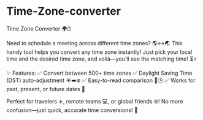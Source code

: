 # Time-Zone-converter
Time Zone Converter 🌍⏰

Need to schedule a meeting across different time zones? 🌎↔️🌏 This handy tool helps you convert any time zone instantly! Just pick your local time and the desired time zone, and voilà—you’ll see the matching time! ⏳⚡

✨ Features:
✅ Convert between 500+ time zones
✅ Daylight Saving Time (DST) auto-adjustment ☀️➡️❄️
✅ Easy-to-read comparison 📅🕒
✅ Works for past, present, or future dates 🚀

Perfect for travelers ✈️, remote teams 💻, or global friends 🌐! No more confusion—just quick, accurate time conversions! 🎯
